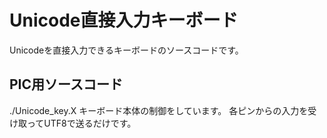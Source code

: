 # Unicode直接入力キーボード

Unicodeを直接入力できるキーボードのソースコードです。

## PIC用ソースコード

./Unicode_key.X
キーボード本体の制御をしています。
各ピンからの入力を受け取ってUTF8で送るだけです。

